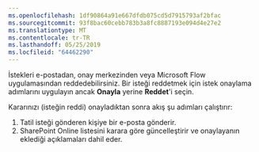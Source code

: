 ```yaml
---
ms.openlocfilehash: 1df90864a91e667dfdb075cd5d7915793af2bfac
ms.sourcegitcommit: 93f8bac60cebb783b3a8fc8887193e094d4e27e2
ms.translationtype: MT
ms.contentlocale: tr-TR
ms.lasthandoff: 05/25/2019
ms.locfileid: "64462290"
---
```

İstekleri e-postadan, onay merkezinden veya Microsoft Flow uygulamasından reddedebilirsiniz. Bir isteği reddetmek için istek onaylama adımlarını uygulayın ancak **Onayla** yerine **Reddet**'i seçin.

Kararınızı (isteğin reddi) onayladıktan sonra akış şu adımları çalıştırır:

1. Tatil isteği gönderen kişiye bir e-posta gönderir.
2. SharePoint Online listesini karara göre güncelleştirir ve onaylayanın eklediği açıklamaları dahil eder.

